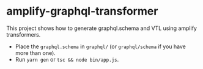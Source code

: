 # amplify-graphql-transformer

This project shows how to generate graphql.schema and VTL using amplify transformers.

* Place the `graphql.schema` in `graphql/` (or `graphql/schema` if you have more than one).
* Run `yarn gen` or `tsc && node bin/app.js`.
